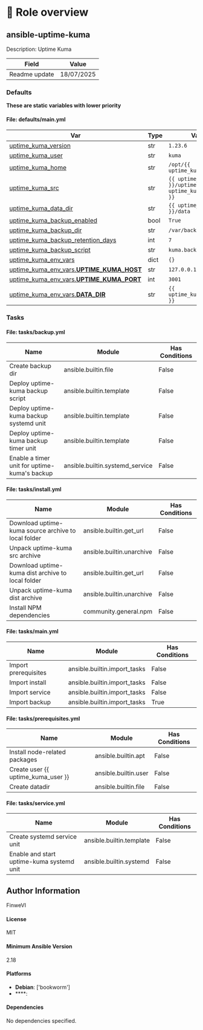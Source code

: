 <!-- DOCSIBLE START -->

# 📃 Role overview

## ansible-uptime-kuma



Description: Uptime Kuma


| Field                | Value           |
|--------------------- |-----------------|
| Readme update        | 18/07/2025 |








### Defaults

**These are static variables with lower priority**

#### File: defaults/main.yml

| Var          | Type         | Value       |
|--------------|--------------|-------------|
| [uptime_kuma_version](defaults/main.yml#L2)   | str | `1.23.6` |    
| [uptime_kuma_user](defaults/main.yml#L4)   | str | `kuma` |    
| [uptime_kuma_home](defaults/main.yml#L5)   | str | `/opt/{{ uptime_kuma_user }}` |    
| [uptime_kuma_src](defaults/main.yml#L7)   | str | `{{ uptime_kuma_home }}/uptime-kuma-{{ uptime_kuma_version }}` |    
| [uptime_kuma_data_dir](defaults/main.yml#L8)   | str | `{{ uptime_kuma_home }}/data` |    
| [uptime_kuma_backup_enabled](defaults/main.yml#L10)   | bool | `True` |    
| [uptime_kuma_backup_dir](defaults/main.yml#L11)   | str | `/var/backups/kuma` |    
| [uptime_kuma_backup_retention_days](defaults/main.yml#L12)   | int | `7` |    
| [uptime_kuma_backup_script](defaults/main.yml#L13)   | str | `kuma.backup.sh.j2` |    
| [uptime_kuma_env_vars](defaults/main.yml#L16)   | dict | `{}` |    
| [uptime_kuma_env_vars.**UPTIME_KUMA_HOST**](defaults/main.yml#L17)   | str | `127.0.0.1` |    
| [uptime_kuma_env_vars.**UPTIME_KUMA_PORT**](defaults/main.yml#L18)   | int | `3001` |    
| [uptime_kuma_env_vars.**DATA_DIR**](defaults/main.yml#L19)   | str | `{{ uptime_kuma_data_dir }}` |    





### Tasks


#### File: tasks/backup.yml

| Name | Module | Has Conditions |
| ---- | ------ | -------------- |
| Create backup dir | ansible.builtin.file | False |
| Deploy uptime-kuma backup script | ansible.builtin.template | False |
| Deploy uptime-kuma backup systemd unit | ansible.builtin.template | False |
| Deploy uptime-kuma backup timer unit | ansible.builtin.template | False |
| Enable a timer unit for uptime-kuma's backup | ansible.builtin.systemd_service | False |

#### File: tasks/install.yml

| Name | Module | Has Conditions |
| ---- | ------ | -------------- |
| Download uptime-kuma source archive to local folder | ansible.builtin.get_url | False |
| Unpack uptime-kuma src archive | ansible.builtin.unarchive | False |
| Download uptime-kuma dist archive to local folder | ansible.builtin.get_url | False |
| Unpack uptime-kuma dist archive | ansible.builtin.unarchive | False |
| Install NPM dependencies | community.general.npm | False |

#### File: tasks/main.yml

| Name | Module | Has Conditions |
| ---- | ------ | -------------- |
| Import prerequisites | ansible.builtin.import_tasks | False |
| Import install | ansible.builtin.import_tasks | False |
| Import service | ansible.builtin.import_tasks | False |
| Import backup | ansible.builtin.import_tasks | True |

#### File: tasks/prerequisites.yml

| Name | Module | Has Conditions |
| ---- | ------ | -------------- |
| Install node-related packages | ansible.builtin.apt | False |
| Create user {{ uptime_kuma_user }} | ansible.builtin.user | False |
| Create datadir | ansible.builtin.file | False |

#### File: tasks/service.yml

| Name | Module | Has Conditions |
| ---- | ------ | -------------- |
| Create systemd service unit | ansible.builtin.template | False |
| Enable and start uptime-kuma systemd unit | ansible.builtin.systemd | False |







## Author Information
FinweVI

#### License

MIT

#### Minimum Ansible Version

2.18

#### Platforms

- **Debian**: ['bookworm']
- ****: 


#### Dependencies

No dependencies specified.
<!-- DOCSIBLE END -->
